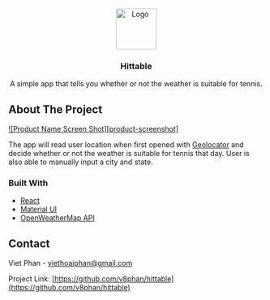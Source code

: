 <!-- PROJECT LOGO -->
<br />
<p align="center">
  <a href="https://github.com/othneildrew/Best-README-Template">
    <img src="images/logo.png" alt="Logo" width="80" height="80">
  </a>

  <h3 align="center">Hittable</h3>

  <p align="center">
    A simple app that tells you whether or not the weather is suitable for tennis.
    <br />
    
  </p>
</p>

<!-- ABOUT THE PROJECT -->
## About The Project

[![Product Name Screen Shot][product-screenshot]](https://example.com)

The app will read user location when first opened with [Geolocator](https://developer.mozilla.org/en-US/docs/Web/API/Geolocation) and decide whether or not the weather is suitable for tennis that day.
User is also able to manually input a city and state.

### Built With


* [React](https://reactjs.org/)
* [Material UI](hthttps://mui.com/)
* [OpenWeatherMap API](https://openweathermap.org/api)

<!-- CONTACT -->
## Contact

Viet Phan - viethoaiphan@gmail.com

Project Link: [https://github.com/v8phan/hittable](https://github.com/v8phan/hittable)